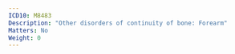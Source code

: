 ```yaml
---
ICD10: M8483
Description: "Other disorders of continuity of bone: Forearm"
Matters: No
Weight: 0
---
```


